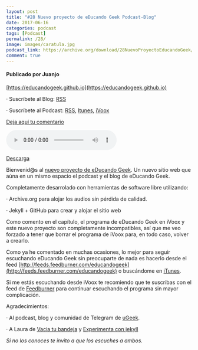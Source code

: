 ```yaml
---
layout: post
title: "#28 Nuevo proyecto de eDucando Geek Podcast-Blog"
date: 2017-06-16
categories: podcast
tags: [Podcast]
permalink: /28/
image: images/caratula.jpg
podcast_link: https://archive.org/download/28NuevoProyectoEducandoGeek/28-nuevo-proyecto-educando-geek.mp3
comment: true
---
```


#### Publicado por Juanjo

[https://educandogeek.github.io](https://educandogeek.github.io)

· Suscríbete al Blog: [RSS](http://feeds.feedburner.com/educandogeekblog)

· Suscríbete al Podcast: [RSS](http://feeds.feedburner.com/educandogeek), [Itunes](https://itunes.apple.com/es/podcast/educando-geek/id1110060146?mt=2), [iVoox](https://www.ivoox.com/podcast-educando-geek_sq_f1289274_1.html)

[Deja aquí tu comentario](https://educandogeek.github.io/28/)

<audio controls>
  <source src="{{ page.podcast_link }}" type="audio/mp3">
</audio>


[Descarga][Mp3]


Bienvenid@s al [nuevo proyecto de eDucando Geek](https://educandogeek.github.io). Un nuevo sitio web que aúna en un mismo espacio el podcast y el blog de eDucando Geek.

Completamente desarrolado con herramientas de software libre utilizando:

· Archive.org para alojar los audios sin pérdida de calidad.

· Jekyll + GitHub para crear y alojar el sitio web

Como comento en el capítulo, el programa de eDucando Geek en iVoox y este nuevo proyecto son completamente incompatibles, así que me veo forzado a tener que borrar el programa de iVoox para, en todo caso, volver a crearlo.

Como ya he comentado en muchas ocasiones, lo mejor para seguir escuchando eDucando Geek sin preocuparte de nada es hacerlo desde el feed [http://feeds.feedburner.com/educandogeek](http://feeds.feedburner.com/educandogeek) o buscándome en [iTunes](https://itunes.apple.com/es/podcast/educando-geek/id1110060146?mt=2).

Si me estás escuchando desde iVoox te recomiendo que te suscribas con el feed de [Feedburner](http://feeds.feedburner.com/educandogeek) para continuar escuchando el programa sin mayor complicación.

Agradecimientos:

· Al podcast, blog y comunidad de Telegram de [uGeek](https://ugeek.github.io/).

· A Laura de [Vacia tu bandeja](http://vaciatubandeja.com/) y [Experimenta con jekyll](https://lormez16.github.io/experimenta-con-jekyll/)

*Si no los conoces te invito a que los escuches a ambos.*



[Mp3]: https://archive.org/download/28NuevoProyectoEducandoGeek/28-nuevo-proyecto-educando-geek.mp3
